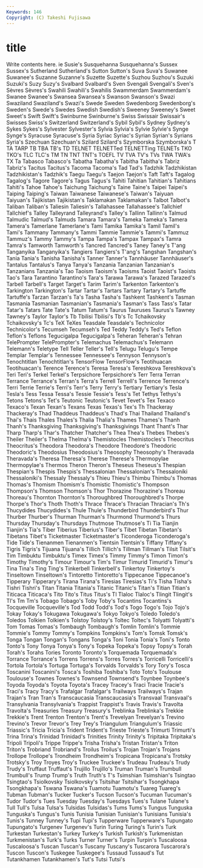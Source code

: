 ```yaml
---
Keywords: 146 
Copyright: (C) Takeshi Fujisawa
---
```


# title

Write contents here.
ie Susie's Susquehanna Susquehanna's Sussex Sussex's
Sutherland Sutherland's Sutton Sutton's Suva Suva's Suwanee Suwanee's Suzanne Suzanne's
Suzette Suzette's Suzhou Suzhou's Suzuki Suzuki's Suzy Suzy's Svalbard Svalbard's
Sven Svengali Svengali's Sven's Sèvres Sèvres's Swahili Swahili's Swahilis Swammerdam
Swammerdam's Swanee Swanee's Swansea Swansea's Swanson Swanson's Swazi Swaziland Swaziland's
Swazi's Swede Sweden Swedenborg Swedenborg's Sweden's Swede's Swedes Swedish Swedish's
Sweeney Sweeney's Sweet Sweet's Swift Swift's Swinburne Swinburne's Swiss Swissair
Swissair's Swisses Swiss's Switzerland Switzerland's Sybil Sybil's Sydney Sydney's Sykes
Sykes's Sylvester Sylvester's Sylvia Sylvia's Sylvie Sylvie's Synge Synge's Syracuse
Syracuse's Syria Syriac Syriac's Syrian Syrian's Syrians Syria's Szechuan Szechuan's
Szilard Szilard's Szymborska Szymborska's T TA TARP TB TBA TB's
TD TELNET TELNETTed TELNETTing TELNETs TKO TKO's TLC TLC's TM
TN TNT TNT's TOEFL TV TVA TV's TVs TWA TWA's
TX Ta Tabasco Tabasco's Tabatha Tabatha's Tabitha Tabitha's Tabriz Tabriz's
Tacitus Tacitus's Tacoma Tacoma's Tad Tad's Tadzhik Tadzhikistan Tadzhikistan's Tadzhik's
Taegu Taegu's Taejon Taejon's Taft Taft's Tagalog Tagalog's Tagore Tagore's
Tagus Tagus's Tahiti Tahitian Tahitian's Tahitians Tahiti's Tahoe Tahoe's Taichung
Taichung's Taine Taine's Taipei Taipei's Taiping Taiping's Taiwan Taiwanese Taiwanese's
Taiwan's Taiyuan Taiyuan's Tajikistan Tajikistan's Taklamakan Taklamakan's Talbot Talbot's Taliban
Taliban's Taliesin Taliesin's Tallahassee Tallahassee's Tallchief Tallchief's Talley Talleyrand Talleyrand's
Talley's Tallinn Tallinn's Talmud Talmudic Talmud's Talmuds Tamara Tamara's Tameka
Tameka's Tamera Tamera's Tamerlane Tamerlane's Tami Tamika Tamika's Tamil Tamil's
Tami's Tammany Tammany's Tammi Tammie Tammie's Tammi's Tammuz Tammuz's Tammy
Tammy's Tampa Tampa's Tampax Tampax's Tamra Tamra's Tamworth Tamworth's Tancred
Tancred's Taney Taney's T'ang Tanganyika Tanganyika's Tangiers Tangiers's T'ang's Tangshan
Tangshan's Tania Tania's Tanisha Tanisha's Tanner Tanner's Tannhäuser Tannhäuser's Tantalus
Tantalus's Tanya Tanya's Tanzania Tanzanian Tanzanian's Tanzanians Tanzania's Tao Taoism
Taoism's Taoisms Taoist Taoist's Taoists Tao's Tara Tarantino Tarantino's Tara's
Tarawa Tarawa's Tarazed Tarazed's Tarbell Tarbell's Target Target's Tarim Tarim's
Tarkenton Tarkenton's Tarkington Tarkington's Tartar Tartar's Tartars Tartary Tartary's Tartuffe
Tartuffe's Tarzan Tarzan's Ta's Tasha Tasha's Tashkent Tashkent's Tasman Tasmania
Tasmanian Tasmanian's Tasmania's Tasman's Tass Tass's Tatar Tatar's Tatars Tate
Tate's Tatum Tatum's Taurus Tauruses Taurus's Tawney Tawney's Taylor Taylor's
Tb Tbilisi Tbilisi's Tb's Tc Tchaikovsky Tchaikovsky's Tc's TeX TeXes
Teasdale Teasdale's Technicolor Technicolor's Tecumseh Tecumseh's Ted Teddy Teddy's Ted's
Teflon Teflon's Teflons Tegucigalpa Tegucigalpa's Teheran Teheran's Tehran TelePrompter TelePrompter's
Telemachus Telemachus's Telemann Telemann's Teletype Tell Teller Teller's Tell's Telugu
Telugu's Tempe Templar Templar's Tennessee Tennessee's Tennyson Tennyson's Tenochtitlan Tenochtitlan's
TensorFlow TensorFlow's Teotihuacan Teotihuacan's Terence Terence's Teresa Teresa's Tereshkova Tereshkova's
Teri Teri's Terkel Terkel's Terpsichore Terpsichore's Terr Terra Terran Terrance
Terrance's Terran's Terra's Terrell Terrell's Terrence Terrence's Terri Terrie Terrie's
Terri's Terr's Terry Terry's Tertiary Tertiary's Tesla Tesla's Tess Tessa
Tessa's Tessie Tessie's Tess's Tet Tethys Tethys's Tetons Tetons's Tet's
Teutonic Teutonic's Tevet Tevet's Tex Texaco Texaco's Texan Texan's Texans
Texas Texas's Tex's Th Thackeray Thackeray's Thad Thaddeus Thaddeus's Thad's
Thai Thailand Thailand's Thai's Thais Thales Thales's Thalia Thalia's Thames
Thames's Thanh Thanh's Thanksgiving Thanksgiving's Thanksgivings Thant Thant's Thar Tharp
Tharp's Thar's Thatcher Thatcher's Thea Thea's Thebes Thebes's Theiler Theiler's
Thelma Thelma's Themistocles Themistocles's Theocritus Theocritus's Theodora Theodora's Theodore Theodore's
Theodoric Theodoric's Theodosius Theodosius's Theosophy Theosophy's Theravada Theravada's Theresa Theresa's
Therese Therese's Thermopylae Thermopylae's Thermos Theron Theron's Theseus Theseus's Thespian
Thespian's Thespis Thespis's Thessalonian Thessalonian's Thessaloníki Thessaloníki's Thessaly Thessaly's Thieu
Thieu's Thimbu Thimbu's Thomas Thomas's Thomism Thomism's Thomistic Thomistic's Thompson
Thompson's Thomson Thomson's Thor Thorazine Thorazine's Thoreau Thoreau's Thornton Thornton's
Thoroughbred Thoroughbred's Thorpe Thorpe's Thor's Thoth Thoth's Thrace Thrace's Thracian
Thracian's Th's Thucydides Thucydides's Thule Thule's Thunderbird Thunderbird's Thur Thurber
Thurber's Thurman Thurman's Thurmond Thurmond's Thurs Thursday Thursday's Thursdays Thutmose
Thutmose's Ti Tia Tianjin Tianjin's Tia's Tiber Tiberius Tiberius's Tiber's
Tibet Tibetan Tibetan's Tibetans Tibet's Ticketmaster Ticketmaster's Ticonderoga Ticonderoga's Tide
Tide's Tienanmen Tienanmen's Tientsin Tientsin's Tiffany Tiffany's Tigris Tigris's Tijuana
Tijuana's Tillich Tillich's Tillman Tillman's Tilsit Tilsit's Tim Timbuktu Timbuktu's
Timex Timex's Timmy Timmy's Timon Timon's Timothy Timothy's Timour Timour's
Tim's Timur Timurid Timurid's Timur's Tina Tina's Ting Ting's Tinkerbell
Tinkerbell's Tinkertoy Tinkertoy's Tinseltown Tinseltown's Tintoretto Tintoretto's Tippecanoe Tippecanoe's Tipperary
Tipperary's Tirana Tirana's Tiresias Tiresias's Ti's Tisha Tisha's Tishri Tishri's
Titan Titania Titania's Titanic Titanic's Titan's Titian Titian's Titicaca Titicaca's
Tito Tito's Titus Titus's Tl Tlaloc Tlaloc's Tlingit Tlingit's Tl's
Tm Tm's Tobago Tobago's Toby Toby's Tocantins Tocantins's Tocqueville Tocqueville's
Tod Todd Todd's Tod's Togo Togo's Tojo Tojo's Tokay Tokay's
Tokugawa Tokugawa's Tokyo Tokyo's Toledo Toledo's Toledos Tolkien Tolkien's Tolstoy
Tolstoy's Toltec Toltec's Tolyatti Tolyatti's Tom Tomas Tomas's Tombaugh Tombaugh's
Tomlin Tomlin's Tommie Tommie's Tommy Tommy's Tompkins Tompkins's Tom's Tomsk
Tomsk's Tonga Tongan Tongan's Tongans Tonga's Toni Tonia Tonia's Toni's
Tonto Tonto's Tony Tonya Tonya's Tony's Topeka Topeka's Topsy Topsy's
Torah Torah's Torahs Tories Toronto Toronto's Torquemada Torquemada's Torrance Torrance's
Torrens Torrens's Torres Torres's Torricelli Torricelli's Tortola Tortola's Tortuga Tortuga's
Torvalds Torvalds's Tory Tory's Tosca Toscanini Toscanini's Tosca's Toshiba Toshiba's
Toto Toto's Toulouse Toulouse's Townes Townes's Townsend Townsend's Toynbee Toynbee's
Toyoda Toyoda's Toyota Toyota's Tracey Tracey's Traci Tracie Tracie's Traci's
Tracy Tracy's Trafalgar Trafalgar's Trailways Trailways's Trajan Trajan's Tran Tran's
Transcaucasia Transcaucasia's Transvaal Transvaal's Transylvania Transylvania's Trappist Trappist's Travis Travis's
Travolta Travolta's Treasuries Treasury Treasury's Treblinka Treblinka's Trekkie Trekkie's Trent
Trenton Trenton's Trent's Trevelyan Trevelyan's Trevino Trevino's Trevor Trevor's Trey
Trey's Triangulum Triangulum's Triassic Triassic's Tricia Tricia's Trident Trident's Trieste
Trieste's Trimurti Trimurti's Trina Trina's Trinidad Trinidad's Trinities Trinity Trinity's
Tripitaka Tripitaka's Tripoli Tripoli's Trippe Trippe's Trisha Trisha's Tristan Tristan's
Triton Triton's Trobriand Trobriand's Troilus Troilus's Trojan Trojan's Trojans Trollope
Trollope's Trondheim Trondheim's Tropicana Tropicana's Trotsky Trotsky's Troy Troyes Troy's
Truckee Truckee's Trudeau Trudeau's Trudy Trudy's Truffaut Truffaut's Trujillo Trujillo's
Truman Truman's Trumbull Trumbull's Trump Trump's Truth Truth's T's Tsimshian
Tsimshian's Tsingtao Tsingtao's Tsiolkovsky Tsiolkovsky's Tsitsihar Tsitsihar's Tsongkhapa Tsongkhapa's Tswana
Tswana's Tuamotu Tuamotu's Tuareg Tuareg's Tubman Tubman's Tucker Tucker's Tucson
Tucson's Tucuman Tucuman's Tudor Tudor's Tues Tuesday Tuesday's Tuesdays Tues's
Tulane Tulane's Tull Tull's Tulsa Tulsa's Tulsidas Tulsidas's Tums Tums's
Tungus Tunguska Tunguska's Tungus's Tunis Tunisia Tunisian Tunisian's Tunisians Tunisia's
Tunis's Tunney Tunney's Tupi Tupi's Tupperware Tupperware's Tupungato Tupungato's Turgenev
Turgenev's Turin Turing Turing's Turin's Turk Turkestan Turkestan's Turkey Turkey's
Turkish Turkish's Turkmenistan Turkmenistan's Turk's Turks Turner Turner's Turpin Turpin's
Tuscaloosa Tuscaloosa's Tuscan Tuscan's Tuscany Tuscany's Tuscarora Tuscarora's Tuscon Tuscon's
Tuskegee Tuskegee's Tussaud Tussaud's Tut Tutankhamen Tutankhamen's Tut's Tutsi Tutsi's
